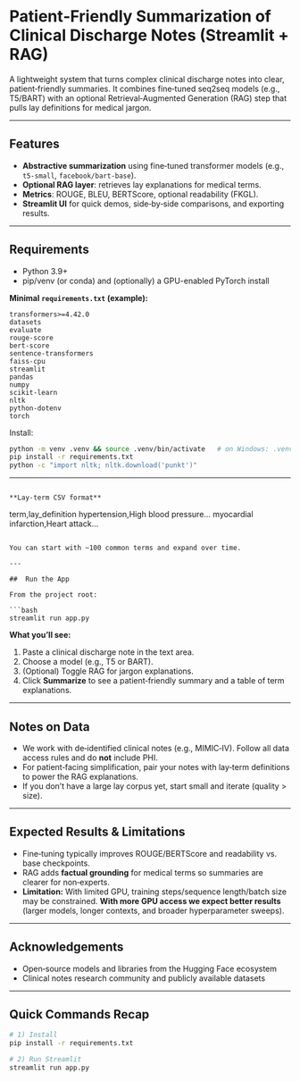 # Patient‑Friendly Summarization of Clinical Discharge Notes (Streamlit + RAG)

A lightweight system that turns complex clinical discharge notes into clear, patient‑friendly summaries. It combines fine‑tuned seq2seq models (e.g., T5/BART) with an optional Retrieval‑Augmented Generation (RAG) step that pulls lay definitions for medical jargon.

---

## Features

- **Abstractive summarization** using fine‑tuned transformer models (e.g., `t5-small`, `facebook/bart-base`).
- **Optional RAG layer**: retrieves lay explanations for medical terms.
- **Metrics**: ROUGE, BLEU, BERTScore, optional readability (FKGL).
- **Streamlit UI** for quick demos, side‑by‑side comparisons, and exporting results.

---

## Requirements

- Python 3.9+
- pip/venv (or conda) and (optionally) a GPU-enabled PyTorch install

**Minimal `requirements.txt` (example):**

```
transformers>=4.42.0
datasets
evaluate
rouge-score
bert-score
sentence-transformers
faiss-cpu
streamlit
pandas
numpy
scikit-learn
nltk
python-dotenv
torch
```

Install:

```bash
python -m venv .venv && source .venv/bin/activate   # on Windows: .venv\Scripts\activate
pip install -r requirements.txt
python -c "import nltk; nltk.download('punkt')"
```

---

```

**Lay‑term CSV format**

```

term,lay_definition
hypertension,High blood pressure...
myocardial infarction,Heart attack...

````

You can start with ~100 common terms and expand over time.

---

##  Run the App

From the project root:

```bash
streamlit run app.py
````

**What you’ll see:**

1. Paste a clinical discharge note in the text area.
2. Choose a model (e.g., T5 or BART).
3. (Optional) Toggle RAG for jargon explanations.
4. Click **Summarize** to see a patient‑friendly summary and a table of term explanations.

---

## Notes on Data

- We work with de‑identified clinical notes (e.g., MIMIC‑IV). Follow all data access rules and do **not** include PHI.
- For patient‑facing simplification, pair your notes with lay‑term definitions to power the RAG explanations.
- If you don’t have a large lay corpus yet, start small and iterate (quality > size).

---

## Expected Results & Limitations

- Fine‑tuning typically improves ROUGE/BERTScore and readability vs. base checkpoints.
- RAG adds **factual grounding** for medical terms so summaries are clearer for non‑experts.
- **Limitation:** With limited GPU, training steps/sequence length/batch size may be constrained. **With more GPU access we expect better results** (larger models, longer contexts, and broader hyperparameter sweeps).

---

## Acknowledgements

- Open‑source models and libraries from the Hugging Face ecosystem
- Clinical notes research community and publicly available datasets

---

## Quick Commands Recap

```bash
# 1) Install
pip install -r requirements.txt

# 2) Run Streamlit
streamlit run app.py
```
